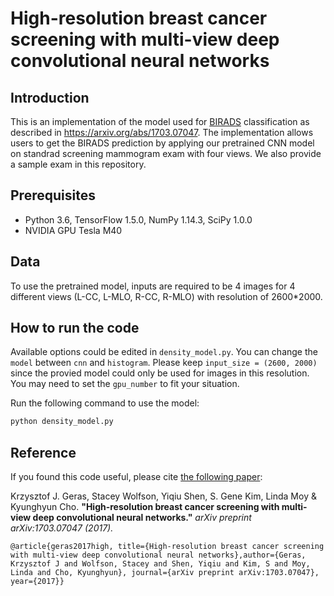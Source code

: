 # High-resolution breast cancer screening with multi-view deep convolutional neural networks
## Introduction
This is an implementation of the model used for [BIRADS](https://breast-cancer.ca/bi-rads/) classification as described in https://arxiv.org/abs/1703.07047. The implementation allows users to get the BIRADS prediction by applying our pretrained CNN model on standrad screening mammogram exam with four views. We also provide a sample exam in this repository. 

## Prerequisites

* Python 3.6, TensorFlow 1.5.0, NumPy 1.14.3, SciPy 1.0.0
* NVIDIA GPU Tesla M40

## Data

To use the pretrained model, inputs are required to be 4 images for 4 different views (L-CC, L-MLO, R-CC, R-MLO) with resolution of 2600*2000.

## How to run the code
Available options could be edited in `density_model.py`. You can change the `model` between `cnn` and `histogram`. Please keep `input_size = (2600, 2000)` since the provied model could only be used for images in this resolution. You may need to set the `gpu_number` to fit your situation.  

Run the following command to use the model:

```bash
python density_model.py
```
## Reference

If you found this code useful, please cite [the following paper](https://arxiv.org/pdf/1703.07047.pdf):

Krzysztof J. Geras, Stacey Wolfson, Yiqiu Shen, S. Gene Kim, Linda Moy & Kyunghyun Cho. 
 **"High-resolution breast cancer screening with multi-view deep convolutional neural networks."** *arXiv preprint arXiv:1703.07047 (2017).*

    @article{geras2017high, title={High-resolution breast cancer screening with multi-view deep convolutional neural networks},author={Geras, Krzysztof J and Wolfson, Stacey and Shen, Yiqiu and Kim, S and Moy, Linda and Cho, Kyunghyun}, journal={arXiv preprint arXiv:1703.07047}, year={2017}}
